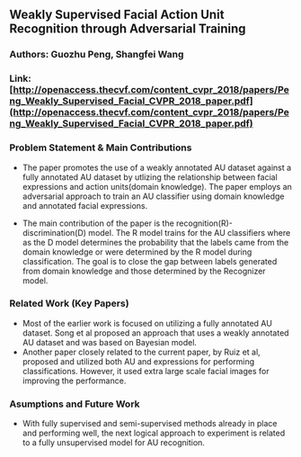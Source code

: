 ## Weakly Supervised Facial Action Unit Recognition through Adversarial Training
### Authors: Guozhu Peng, Shangfei Wang
### Link: [http://openaccess.thecvf.com/content_cvpr_2018/papers/Peng_Weakly_Supervised_Facial_CVPR_2018_paper.pdf](http://openaccess.thecvf.com/content_cvpr_2018/papers/Peng_Weakly_Supervised_Facial_CVPR_2018_paper.pdf)

### Problem Statement & Main Contributions
- The paper promotes the use of a weakly annotated AU dataset against a fully annotated AU dataset by utlizing the relationship between facial expressions and action units(domain knowledge). The paper employs an adversarial approach to train an AU classifier using domain knowledge and annotated facial expressions. 

- The main contribution of the paper is the recognition(R)-discrimination(D) model. The R model trains for the AU classifiers where as the D model determines the probability that the labels came from the domain knowledge or were determined by the R model during classification. The goal is to close the gap between labels generated from domain knowledge and those determined by the Recognizer model. 

### Related Work (Key Papers)
- Most of the earlier work is focused on utilizing a fully annotated AU dataset. Song et al proposed an approach that uses a  weakly annotated AU dataset and was based on Bayesian model. 
- Another paper closely related to the current paper, by Ruiz et al, proposed and utilized both AU and expressions for performing classifications. However, it used extra large scale facial images for improving the performance.

### Asumptions and Future Work
- With fully supervised and semi-supervised methods already in place and performing well, the next logical approach to experiment is related to a fully unsupervised model for AU recognition. 
